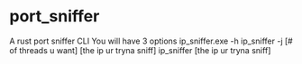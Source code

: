 # port_sniffer
A rust port sniffer CLI
You will have 3 options
ip_sniffer.exe -h
ip_sniffer -j [# of threads u want] [the ip ur tryna sniff]
ip_sniffer [the ip ur tryna sniff]